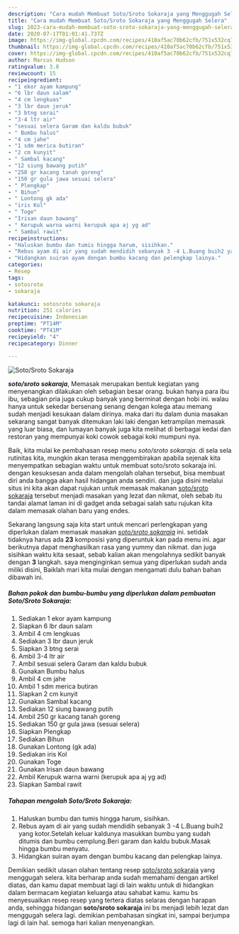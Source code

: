```yaml
---
description: "Cara mudah Membuat Soto/Sroto Sokaraja yang Menggugah Selera"
title: "Cara mudah Membuat Soto/Sroto Sokaraja yang Menggugah Selera"
slug: 1023-cara-mudah-membuat-soto-sroto-sokaraja-yang-menggugah-selera
date: 2020-07-17T01:01:41.737Z
image: https://img-global.cpcdn.com/recipes/410af5ac70b62cfb/751x532cq70/sotosroto-sokaraja-foto-resep-utama.jpg
thumbnail: https://img-global.cpcdn.com/recipes/410af5ac70b62cfb/751x532cq70/sotosroto-sokaraja-foto-resep-utama.jpg
cover: https://img-global.cpcdn.com/recipes/410af5ac70b62cfb/751x532cq70/sotosroto-sokaraja-foto-resep-utama.jpg
author: Marcus Hudson
ratingvalue: 3.8
reviewcount: 15
recipeingredient:
- "1 ekor ayam kampung"
- "6 lbr daun salam"
- "4 cm lengkuas"
- "3 lbr daun jeruk"
- "3 btng serai"
- "3-4 ltr air"
- "sesuai selera Garam dan kaldu bubuk"
- " Bumbu halus"
- "4 cm jahe"
- "1 sdm merica butiran"
- "2 cm kunyit"
- " Sambal kacang"
- "12 siung bawang putih"
- "250 gr kacang tanah goreng"
- "150 gr gula jawa sesuai selera"
- " Plengkap"
- " Bihun"
- " Lontong gk ada"
- "iris Kol"
- " Toge"
- "Irisan daun bawang"
- " Kerupuk warna warni kerupuk apa aj yg ad"
- " Sambal rawit"
recipeinstructions:
- "Haluskan bumbu dan tumis hingga harum, sisihkan."
- "Rebus ayam di air yang sudah mendidih sebanyak 3 -4 L.Buang buih2 yang kotor.Setelah keluar kaldunya masukkan bumbu yang sudah ditumis dan bumbu cemplung.Beri garam dan kaldu bubuk.Masak hingga bumbu menyatu."
- "Hidangkan suiran ayam dengan bumbu kacang dan pelengkap lainya."
categories:
- Resep
tags:
- sotosroto
- sokaraja

katakunci: sotosroto sokaraja 
nutrition: 251 calories
recipecuisine: Indonesian
preptime: "PT14M"
cooktime: "PT41M"
recipeyield: "4"
recipecategory: Dinner

---
```



![Soto/Sroto Sokaraja](https://img-global.cpcdn.com/recipes/410af5ac70b62cfb/751x532cq70/sotosroto-sokaraja-foto-resep-utama.jpg)

<b><i>soto/sroto sokaraja</i></b>, Memasak merupakan bentuk kegiatan yang menyenangkan dilakukan oleh sebagian besar orang. bukan hanya para ibu ibu, sebagian pria juga cukup banyak yang berminat dengan hobi ini. walau hanya untuk sekedar bersenang senang dengan kolega atau memang sudah menjadi kesukaan dalam dirinya. maka dari itu dalam dunia masakan sekarang sangat banyak ditemukan laki laki dengan ketrampilan memasak yang luar biasa, dan lumayan banyak juga kita melihat di berbagai kedai dan restoran yang mempunyai koki cowok sebagai koki mumpuni nya.

Baik, kita mulai ke pembahasan resep menu <i>soto/sroto sokaraja</i>. di sela sela rutinitas kita, mungkin akan terasa menggembirakan apabila sejenak kita menyempatkan sebagian waktu untuk membuat soto/sroto sokaraja ini. dengan kesuksesan anda dalam mengolah olahan tersebut, bisa membuat diri anda bangga akan hasil hidangan anda sendiri. dan juga disini melalui situs ini kita akan dapat rujukan untuk memasak makanan <u>soto/sroto sokaraja</u> tersebut menjadi masakan yang lezat dan nikmat, oleh sebab itu tandai alamat laman ini di gadget anda sebagai salah satu rujukan kita dalam memasak olahan baru yang endes.




Sekarang langsung saja kita start untuk mencari perlengkapan yang diperlukan dalam memasak masakan <u><i>soto/sroto sokaraja</i></u> ini. setidak tidaknya harus ada <b>23</b> komposisi yang diperuntuk kan pada menu ini. agar berikutnya dapat menghasilkan rasa yang yummy dan nikmat. dan juga sisihkan waktu kita sesaat, sebab kalian akan mengolahnya sedikit banyak dengan <b>3</b> langkah. saya menginginkan semua yang diperlukan sudah anda miliki disini, Baiklah mari kita mulai dengan mengamati dulu bahan bahan dibawah ini.

<!--inarticleads1-->

##### Bahan pokok dan bumbu-bumbu yang diperlukan dalam pembuatan Soto/Sroto Sokaraja:

1. Sediakan 1 ekor ayam kampung
1. Siapkan 6 lbr daun salam
1. Ambil 4 cm lengkuas
1. Sediakan 3 lbr daun jeruk
1. Siapkan 3 btng serai
1. Ambil 3-4 ltr air
1. Ambil sesuai selera Garam dan kaldu bubuk
1. Gunakan  Bumbu halus
1. Ambil 4 cm jahe
1. Ambil 1 sdm merica butiran
1. Siapkan 2 cm kunyit
1. Gunakan  Sambal kacang
1. Sediakan 12 siung bawang putih
1. Ambil 250 gr kacang tanah goreng
1. Sediakan 150 gr gula jawa (sesuai selera)
1. Siapkan  Plengkap
1. Sediakan  Bihun
1. Gunakan  Lontong (gk ada)
1. Sediakan iris Kol
1. Gunakan  Toge
1. Gunakan Irisan daun bawang
1. Ambil  Kerupuk warna warni (kerupuk apa aj yg ad)
1. Siapkan  Sambal rawit




<!--inarticleads2-->

##### Tahapan mengolah Soto/Sroto Sokaraja:

1. Haluskan bumbu dan tumis hingga harum, sisihkan.
1. Rebus ayam di air yang sudah mendidih sebanyak 3 -4 L.Buang buih2 yang kotor.Setelah keluar kaldunya masukkan bumbu yang sudah ditumis dan bumbu cemplung.Beri garam dan kaldu bubuk.Masak hingga bumbu menyatu.
1. Hidangkan suiran ayam dengan bumbu kacang dan pelengkap lainya.




Demikian sedikit ulasan olahan tentang resep <u>soto/sroto sokaraja</u> yang menggugah selera. kita berharap anda sudah memahami dengan artikel diatas, dan kamu dapat membuat lagi di lain waktu untuk di hidangkan dalam bermacam kegiatan keluarga atau sahabat kamu. kamu bs menyesuaikan resep resep yang tertera diatas selaras dengan harapan anda, sehingga hidangan <b>soto/sroto sokaraja</b> ini bs menjadi lebih lezat dan menggugah selera lagi. demikian pembahasan singkat ini, sampai berjumpa lagi di lain hal. semoga hari kalian menyenangkan.
